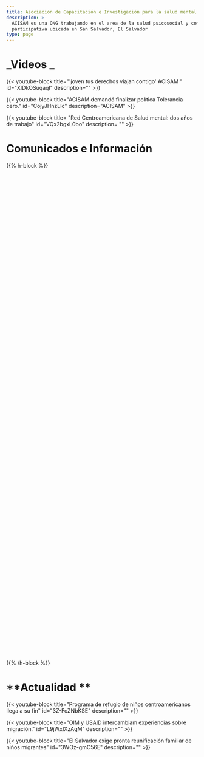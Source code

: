 ```yaml
---
title: Asociación de Capacitación e Investigación para la salud mental
description: >-
  ACISAM es una ONG trabajando en el area de la salud psicosocial y comunicación
  participativa ubicada en San Salvador, El Salvador
type: page
---
```

# **_Videos _**

{{< youtube-block title="'joven tus derechos viajan contigo' ACISAM " id="XIDkOSuqaqI" description="" >}}

{{< youtube-block title="ACISAM demandó finalizar política Tolerancia cero." id="CojyJHnzLIc" description="ACISAM" >}}

{{< youtube-block title= "Red Centroamericana de Salud mental: dos años de trabajo" id="VQx2bgxL0bo" description= "" >}} 



# **Comunicados e Información**

{{% h-block %}}<div data-configid="26988739/64741606" style="width:400px; height:300px;" class="issuuembed"></div> <script type="text/javascript" src="//e.issuu.com/embed.js" async="true"></script><div data-configid="26988739/64753915" style="width:400px; height:300px;" class="issuuembed"></div> <script type="text/javascript" src="//e.issuu.com/embed.js" async="true"></script><div data-configid="26988739/64741336" style="width:525px; height:340px;" class="issuuembed"></div> <script type="text/javascript" src="//e.issuu.com/embed.js" async="true"></script><div data-configid="26988739/64741289" style="width:525px; height:340px;" class="issuuembed"></div> <script type="text/javascript" src="//e.issuu.com/embed.js" async="true"></script>{{% /h-block %}}

# **Actualidad **

{{< youtube-block title="Programa de refugio de niños centroamericanos llega a su fin" id="3Z-FcZNbKSE" description="" >}}

{{< youtube-block title="OIM y USAID intercambiam experiencias sobre migración." id="L9jWxIXzAqM" description="" >}}

{{< youtube-block title="El Salvador exige pronta reunificación familiar de niños migrantes" id="3WOz-gmC56E" description="" >}}
